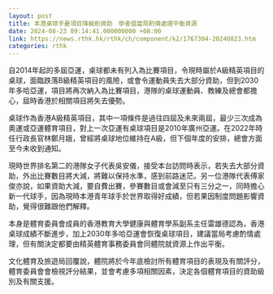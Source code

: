 ```yaml
---
layout: post
title: 本港桌球手憂項目降級削資助　學者倡當局酌情處理平衡資源
date: 2024-08-23 09:14:41.000000000 +08:00
link: https://news.rthk.hk/rthk/ch/component/k2/1767304-20240823.htm
categories: rthk
---
```


自2014年起的多屆亞運，桌球都未有列入為比賽項目，令現時屬於A級精英項目的桌球，面臨跌落B級精英項目的風險，或會令運動員失去大部分資助，但到2030年多哈亞運，項目將再次納入為比賽項目，港隊的桌球運動員、教練及總會都擔心，屆時香港於相關項目將失去優勢。

桌球作為香港A級精英項目，其中一項條件是過往四屆及未來兩屆，最少三次成為奧運或亞運體育項目，對上一次亞運有桌球項目是2010年廣州亞運。在2022年時任行政長官林鄭月娥，曾經將桌球地位維持在A級，但下個年度的安排，總會方面至今未收到通知。

現時世界排名第二的港隊女子代表吳安儀，接受本台訪問時表示，若失去大部分資助，外出比賽數目將大減，將難以保持水準，感到前路迷茫。另一位港隊代表傅家俊亦說，如果資助大減，要自費出賽，參賽數目或會減至只有三分之一，同時擔心新一代球手，因為現時本港青年球手於世界取得好成績，但若果因制度問題影響資助，覺得很難跟他們解釋。

本身是體育委員會成員的香港教育大學健康與體育學系副系主任雷雄德認為，香港桌球成績不斷進步，加上2030年多哈亞運會恢復桌球項目，建議當局考慮酌情處理，但有關決定都要由精英體育事務委員會同體院就資源上作出平衡。

文化體育及旅遊局回覆說，體院將於今年底檢討所有體育項目的表現及有關評分，體育委員會會檢視評分結果，並會考慮多項相關因素，決定各個體育項目的資助級別及有關支援。
